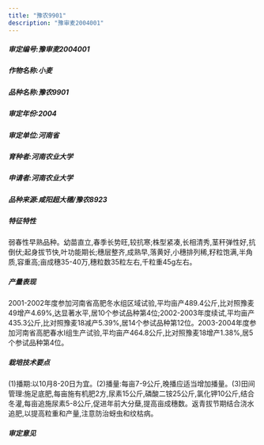 ```yaml
---
title: "豫农9901"
description: "豫审麦2004001"
---
```

##### 审定编号:豫审麦2004001

##### 作物名称:小麦

##### 品种名称:豫农9901

##### 审定年份:2004

##### 审定单位:河南省

##### 育种者:河南农业大学

##### 申请者:河南农业大学

##### 品种来源:咸阳超大穗/豫农8923

##### 特征特性
弱春性早熟品种。幼苗直立,春季长势旺,较抗寒;株型紧凑,长相清秀,茎秆弹性好,抗倒伏;起身拔节快,叶功能期长;穗层整齐,成熟早,落黄好,小穗排列稀,籽粒饱满,半角质,容重高;亩成穗35-40万,穗粒数35粒左右,千粒重45g左右。

##### 产量表现
2001-2002年度参加河南省高肥冬水组区域试验,平均亩产489.4公斤,比对照豫麦49增产4.69%,达显著水平,居10个参试品种第4位;2002-2003年度续试,平均亩产435.3公斤,比对照豫麦18减产5.39%,居14个参试品种第12位。2003-2004年度参加河南省高肥春水Ⅰ组生产试验,平均亩产464.8公斤,比对照豫麦18增产1.38%,居5个参试品种第4位。

##### 栽培技术要点
(1)播期:以10月8-20日为宜。(2)播量:每亩7-9公斤,晚播应适当增加播量。(3)田间管理:施足底肥,每亩施有机肥2方,尿素15公斤,磷酸二铵25公斤,氯化钾10公斤,结合冬灌,每亩追施尿素5-8公斤,促进年前大分蘖,提高亩成穗数。返青拔节期结合浇水追肥,以提高粒重和产量,注意防治蚜虫和纹枯病。

##### 审定意见

